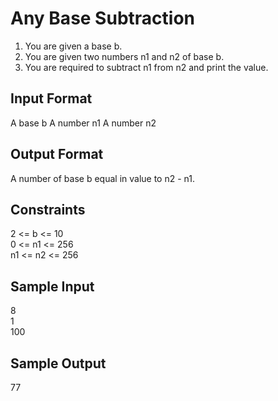 # Any Base Subtraction

1. You are given a base b.
2. You are given two numbers n1 and n2 of base b.
3. You are required to subtract n1 from n2 and print the value.
## Input Format
A base b
A number n1
A number n2
## Output Format
A number of base b equal in value to n2 - n1.

## Constraints
2 <= b <= 10 <br>
0 <= n1 <= 256 <br>
n1 <= n2 <= 256 <br>
## Sample Input
8 <br>
1 <br>
100 <br>
## Sample Output
77
